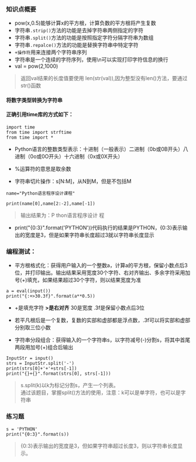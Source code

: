 ### 知识点概要

- pow(x,0.5)能够计算x的平方根，计算负数的平方根将产生复数
- 字符串`.strip()`方法的功能是去掉字符串两侧指定的字符
- 字符串`.split()`方法的功能是按照指定字符分隔字符串为数组
- 字符串`.repalce()`方法的功能是替换字符串中特定字符
- `+操作符`用来连接两个字符串序列
- 字符串是一个连续的字符序列，使用\n可以实现打印字符信息的换行
- val = pow(2,1000)

> 返回val结果的长度值要使用 len(str(val)),因为整型没有len()方法，要通过str()函数

#### 将数字类型转换为字符串

#### 正确引用time库的方式如下：

```
import time
from time import strftime
from time import *
```
- Python语言的整数类型表示：十进制（一般表示）二进制（0b或0B开头）八进制（0o或0O开头）十六进制（0x或0X开头）

- %运算符的意思是取余数

- 字符串切片操作：s[N:M]，从N到M，但是不包括M

```
name="Python语言程序设计课程"

print(name[0],name[2:-2],name[-1])
```

> 输出结果为：P thon语言程序设计 程

- print("{0:3}".format('PYTHON'))代码执行的结果是PYTHON，{0:3}表示输出的宽度是3，但是如果字符串长度超过3就以字符串长度显示

### 编程测试：

- 平方根格式化：获得用户输入的一个整数a，计算a的平方根，保留小数点后3位，并打印输出。‪‬‪‬‪‬‪‬‪‬‮‬‪‬‫‬‪‬‪‬‪‬‪‬‪‬‮‬‭‬‫‬‪‬‪‬‪‬‪‬‪‬‮‬‫‬‫‬‪‬‪‬‪‬‪‬‪‬‮‬‫‬‮‬‪‬‪‬‪‬‪‬‪‬‮‬‫‬‫‬‪‬‪‬‪‬‪‬‪‬‮‬‫‬‮‬输出结果采用宽度30个字符、右对齐输出、多余字符采用加号(+)填充，‪‬‪‬‪‬‪‬‪‬‮‬‪‬‫‬‪‬‪‬‪‬‪‬‪‬‮‬‭‬‫‬‪‬‪‬‪‬‪‬‪‬‮‬‫‬‫‬‪‬‪‬‪‬‪‬‪‬‮‬‫‬‮‬‪‬‪‬‪‬‪‬‪‬‮‬‫‬‫‬‪‬‪‬‪‬‪‬‪‬‮‬‫‬‮‬如果结果超过30个字符，则以结果宽度为准

```
a = eval(input())
print("{:+>30.3f}".format(a**0.5)) 
```

- +是填充字符 **>是右对齐** 30是宽度 .3f是保留小数点后3位

- 若平凡根后是一个复数，复数的实部和虚部都是浮点数，.3f可以将实部和虚部分别取三位小数

- 字符串分段组合：获得输入的一个字符串s，以字符减号(-)分割s，将其中首尾两段用加号(+)组合后输出

```
InputStr = input()
strs = InputStr.split('-')
print(strs[0]+'+'+strs[-1])
print("{}+{}".format(strs[0], strs[-1]))
```

> s.split(k)以k为标记分割s，产生一个列表。</br>通过该题目，掌握split()方法的使用，注意：k可以是单字符，也可以是字符串

### 练习题

```
s = 'PYTHON'
print("{0:3}".format(s))
```

> {0:3}表示输出的宽度是3，但如果字符串超过长度3，则以字符串长度显示。
